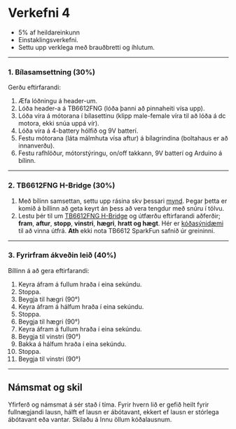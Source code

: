 # Verkefni 4 

- 5% af heildareinkunn
- Einstaklingsverkefni.
- Settu upp verklega með brauðbretti og íhlutum.

---

### 1. Bílasamsettning (30%)

Gerðu eftirfarandi:

1. Æfa lóðningu á header-um.
1. Lóða header-a á TB6612FNG (lóða þanni að pinnaheiti vísa upp).
1. Lóða víra á mótorana í bílasettinu (klipp male-female víra til að lóða á dc motora, ekki snúa uppá vír).
1. Lóða víra á 4-battery hólfið og 9V batterí.
1. Festu mótorana (láta málmhuta vísa aftur) á bílagrindina (boltahaus er að innanverðu).
1. Festu rafhlöður, mótorstýringu, on/off takkann, 9V batterí og Arduino á bílinn. 

---

### 2. TB6612FNG H-Bridge (30%)

1. Með bílinn samsettan, settu upp rásina skv þessari [mynd](https://github.com/VESM2VT/arduino/blob/main/myndir/MotorControllerSetup.png). Þegar þetta er komið á bíllinn að geta keyrt án þess að vera tengdur með snúru í tölvu.
1. Lestu þér til um [TB6612FNG H-Bridge](https://dronebotworkshop.com/tb6612fng-h-bridge/) og útfærðu eftirfarandi aðferðir; **fram**, **aftur**, **stopp**, **vinstri**, **hægri**, **hratt og hægt**. Hér er [kóðasýnidæmi](https://github.com/VESM2VT/arduino/blob/main/kodasynidaemi/TB6612FNG.md) til að vinna útfrá. **Ath** ekki nota TB6612 SparkFun safnið úr greininni. 

---

### 3. Fyrirfram ákveðin leið (40%)

Bíllinn á að gera eftirfarandi:

1. Keyra áfram á fullum hraða í eina sekúndu.
1. Stoppa.
1. Beygja til hægri (90°)
1. Keyra áfram á hálfum hraða í eina sekúndu.
1. Stoppa.
1. Beygja til hægri (90°)
1. Keyra áfram á fullum hraða í eina sekúndu.
1. Beygja til vinstri (90°)
1. Bakka á hálfum hraða í eina sekúndu.
1. Stoppa.
1. Beygja til vinstri (90°)

---


## Námsmat og skil

Yfirferð og námsmat á sér stað í tíma.
Fyrir hvern lið er gefið heilt fyrir fullnægjandi lausn, hálft ef lausn er ábótavant, ekkert ef lausn er stórlega ábótavant eða vantar.
Skilaðu á Innu öllum kóðalausnum.
